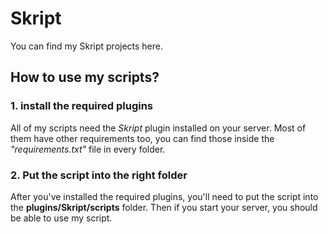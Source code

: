 # Skript
You can find my Skript projects here.

## How to use my scripts?
### 1. install the required plugins
All of my scripts need the *Skript* plugin installed on your server. Most of them have other requirements too, you can find those inside the *"requirements.txt"* file in every folder.

### 2. Put the script into the right folder
After you've installed the required plugins, you'll need to put the script into the **plugins/Skript/scripts** folder. Then if you start your server, you should be able to use my script.
